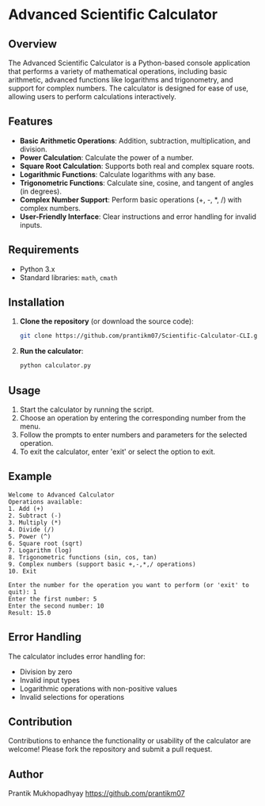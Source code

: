 # Advanced Scientific Calculator

## Overview

The Advanced Scientific Calculator is a Python-based console application that performs a variety of mathematical operations, including basic arithmetic, advanced functions like logarithms and trigonometry, and support for complex numbers. The calculator is designed for ease of use, allowing users to perform calculations interactively.

## Features

- **Basic Arithmetic Operations**: Addition, subtraction, multiplication, and division.
- **Power Calculation**: Calculate the power of a number.
- **Square Root Calculation**: Supports both real and complex square roots.
- **Logarithmic Functions**: Calculate logarithms with any base.
- **Trigonometric Functions**: Calculate sine, cosine, and tangent of angles (in degrees).
- **Complex Number Support**: Perform basic operations (+, -, *, /) with complex numbers.
- **User-Friendly Interface**: Clear instructions and error handling for invalid inputs.

## Requirements

- Python 3.x
- Standard libraries: `math`, `cmath`

## Installation

1. **Clone the repository** (or download the source code):
   ```bash
   git clone https://github.com/prantikm07/Scientific-Calculator-CLI.git
   ```

2. **Run the calculator**:
   ```bash
   python calculator.py
   ```

## Usage

1. Start the calculator by running the script.
2. Choose an operation by entering the corresponding number from the menu.
3. Follow the prompts to enter numbers and parameters for the selected operation.
4. To exit the calculator, enter 'exit' or select the option to exit.

## Example

```
Welcome to Advanced Calculator
Operations available:
1. Add (+)
2. Subtract (-)
3. Multiply (*)
4. Divide (/)
5. Power (^)
6. Square root (sqrt)
7. Logarithm (log)
8. Trigonometric functions (sin, cos, tan)
9. Complex numbers (support basic +,-,*,/ operations)
10. Exit

Enter the number for the operation you want to perform (or 'exit' to quit): 1
Enter the first number: 5
Enter the second number: 10
Result: 15.0
```

## Error Handling

The calculator includes error handling for:
- Division by zero
- Invalid input types
- Logarithmic operations with non-positive values
- Invalid selections for operations

## Contribution

Contributions to enhance the functionality or usability of the calculator are welcome! Please fork the repository and submit a pull request.

## Author

Prantik Mukhopadhyay
https://github.com/prantikm07

